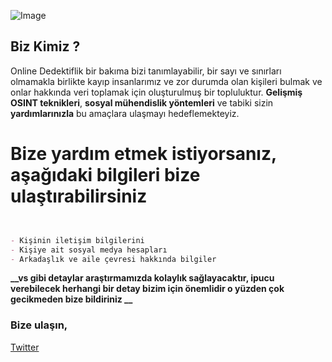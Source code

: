 ![Image](https://i.hizliresim.com/HnBOUt.jpg)

## Biz Kimiz ?

Online Dedektiflik bir bakıma bizi tanımlayabilir, bir sayı ve sınırları olmamakla birlikte kayıp insanlarımız ve zor durumda olan kişileri bulmak ve onlar hakkında veri toplamak için oluşturulmuş bir topluluktur. **Gelişmiş OSINT teknikleri**, **sosyal mühendislik yöntemleri** ve tabiki sizin **yardımlarınızla** bu amaçlara ulaşmayı hedeflemekteyiz.

# Bize yardım etmek istiyorsanız, aşağıdaki bilgileri bize ulaştırabilirsiniz
```markdown


- Kişinin iletişim bilgilerini
- Kişiye ait sosyal medya hesapları
- Arkadaşlık ve aile çevresi hakkında bilgiler


```

**__vs gibi detaylar araştırmamızda kolaylık sağlayacaktır, ipucu verebilecek herhangi bir detay bizim için önemlidir
o yüzden çok gecikmeden bize bildiriniz __**


### Bize ulaşın,


[Twitter](https://twitter.com/report2m4sk)

